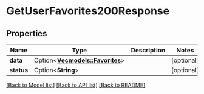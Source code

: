 # GetUserFavorites200Response

## Properties

Name | Type | Description | Notes
------------ | ------------- | ------------- | -------------
**data** | Option<[**Vec<models::Favorites>**](Favorites.md)> |  | [optional]
**status** | Option<**String**> |  | [optional]

[[Back to Model list]](../README.md#documentation-for-models) [[Back to API list]](../README.md#documentation-for-api-endpoints) [[Back to README]](../README.md)


